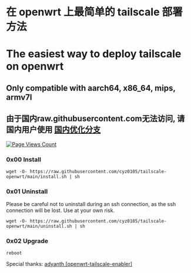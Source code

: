 # 在 openwrt 上最简单的 tailscale 部署方法
# The easiest way to deploy tailscale on openwrt
## Only compatible with aarch64, x86_64, mips, armv7l
## 由于国内raw.githubusercontent.com无法访问, 请国内用户使用 [国内优化分支](https://github.com/cyz0105/tailscale-openwrt/tree/chinese_mainland)
[![Page Views Count](https://badges.toozhao.com/badges/01GZWH4F36G14VWXT8RP9KRCYV/green.svg)](https://badges.toozhao.com/stats/01GZWH4F36G14VWXT8RP9KRCYV)

### 0x00 Install
```
wget -O- https://raw.githubusercontent.com/cyz0105/tailscale-openwrt/main/install.sh | sh
```

### 0x01 Uninstall
  Please be careful not to uninstall during an ssh connection, as the ssh connection will be lost. Use at your own risk.
```
wget -O- https://raw.githubusercontent.com/cyz0105/tailscale-openwrt/main/uninstall.sh | sh
```

### 0x02 Upgrade

```
reboot
```
Special thanks:
[adyanth [openwrt-tailscale-enabler]](https://github.com/adyanth/openwrt-tailscale-enabler) 
